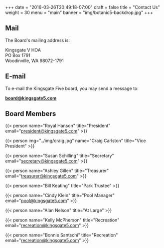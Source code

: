 +++
date = "2016-03-26T20:49:18-07:00"
draft = false
title = "Contact Us"
weight = 30
menu = "main"
banner = "img/botanic5-backdrop.jpg"
+++

## Mail

The Board's mailing address is:

<div class="mail">
    Kingsgate V HOA<br />
    PO  Box 1791<br />
    Woodinville, WA 98072-1791<br />
</div>

## E-mail

To e-mail the Kingsgate Five board, you may send a message to:

**[board@kingsgate5.com](mailto:board@kingsgate5.com)**

## Board Members

{{< person name="Royal Hanson" title="President" email="president@kingsgate5.com" >}}

{{< person img="../img/craig.jpg" name="Craig Carlston" title="Vice President" >}}

{{< person name="Susan Schilling" title="Secretary" email="secretary@kingsgate5.com" >}}

{{< person name="Ashley Gillen" title="Treasurer" email="treasurer@kingsgate5.com" >}}

{{< person name="Bill Keating" title="Park Trustee" >}}

{{< person name="Cindy Klein" title="Pool Manager" email="pool@kingsgate5.com" >}}

{{< person name="Alan Nelson" title="At Large" >}}

{{< person name="Kelly McPherson" title="Recreation" email="recreation@kingsgate5.com" >}}

{{< person name="Bonnie Santschi" title="Recreation" email="recreation@kingsgate5.com" >}}

